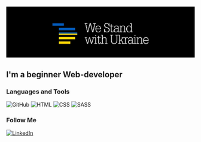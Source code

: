[![Header](https://github.com/Maksym-Maleiev/Maksym-Maleiev/blob/main/assets/logo.jpg)](https://prytulafoundation.org/)

## I'm a beginner Web-developer

### Languages and Tools

![GitHub](https://img.shields.io/badge/-GitHub-090909?style=for-the-badge&logo=github&logoColor=fffff)
![HTML](https://img.shields.io/badge/-HTML-090909?style=for-the-badge&logo=html5&logoColor=dd4b25)
![CSS](https://img.shields.io/badge/-CSS-090909?style=for-the-badge&logo=css3&logoColor=254bdd)
![SASS](https://img.shields.io/badge/-SASS-090909?style=for-the-badge&logo=sass&logoColor=c66394)

### Follow Me

[![LinkedIn](https://img.shields.io/badge/-LinkedIn-090909?style=for-the-badge&logo=linkedin&logoColor=0a63bc)](https://www.linkedin.com/in/%D0%BC%D0%B0%D0%BA%D1%81%D0%B8%D0%BC-%D0%BC%D0%B0%D0%BB%D0%B5%D0%B5%D0%B2-339869242/)
